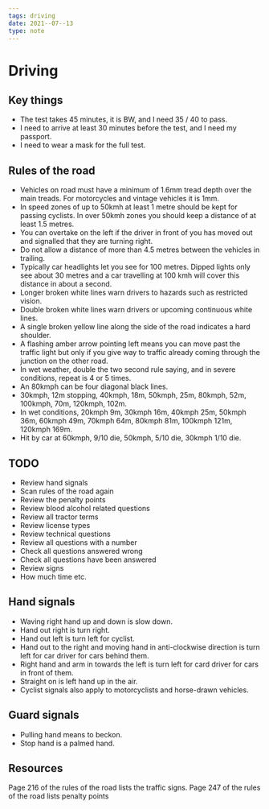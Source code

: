 ```yaml
---
tags: driving
date: 2021--07--13
type: note
---
```


# Driving

## Key things

- The test takes 45 minutes, it is BW, and I need 35 / 40 to pass.
- I need to arrive at least 30 minutes before the test, and I need my passport.
- I need to wear a mask for the full test.

## Rules of the road

- Vehicles on road must have a minimum of 1.6mm tread depth over the main treads. For motorcycles and vintage vehicles it is 1mm.
- In speed zones of up to 50kmh at least 1 metre should be kept for passing cyclists. In over 50kmh zones you should keep a distance of at least 1.5 metres.
- You can overtake on the left if the driver in front of you has moved out and signalled that they are turning right.
- Do not allow a distance of more than 4.5 metres between the vehicles in trailing.
- Typically car headlights let you see for 100 metres. Dipped lights only see about 30 metres and a car travelling at 100 kmh will cover this distance in about a second.
- Longer broken white lines warn drivers to hazards such as restricted vision.
- Double broken white lines warn drivers or upcoming continuous white lines.
- A single broken yellow line along the side of the road indicates a hard shoulder.
- A flashing amber arrow pointing left means you can move past the traffic light but only if you give way to traffic already coming through the junction on the other road.
- In wet weather, double the two second rule saying, and in severe conditions, repeat is 4 or 5 times.
- An 80kmph can be four diagonal black lines.
- 30kmph, 12m stopping, 40kmph, 18m, 50kmph, 25m, 80kmph, 52m, 100kmph, 70m, 120kmph, 102m.
- In wet conditions, 20kmph 9m, 30kmph 16m, 40kmph 25m, 50kmph 36m, 60kmph 49m, 70kmph 64m, 80kmph 81m, 100kmph 121m, 120kmph 169m.
- Hit by car at 60kmph, 9/10 die, 50kmph, 5/10 die, 30kmph 1/10 die.

## TODO

- Review hand signals
- Scan rules of the road again
- Review the penalty points
- Review blood alcohol related questions
- Review all tractor terms
- Review license types
- Review technical questions
- Review all questions with a number
- Check all questions answered wrong
- Check all questions have been answered
- Review signs
- How much time etc.

## Hand signals

- Waving right hand up and down is slow down.
- Hand out right is turn right.
- Hand out left is turn left for cyclist.
- Hand out to the right and moving hand in anti-clockwise direction is turn left for car driver for cars behind them.
- Right hand and arm in towards the left is turn left for card driver for cars in front of them.
- Straight on is left hand up in the air.
- Cyclist signals also apply to motorcyclists and horse-drawn vehicles.

## Guard signals

- Pulling hand means to beckon.
- Stop hand is a palmed hand.

## Resources

Page 216 of the rules of the road lists the traffic signs.
Page 247 of the rules of the road lists penalty points
